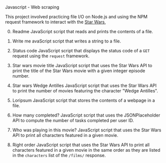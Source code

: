 Javascript - Web scraping

This project involved practicing file I/O on Node.js and using the NPM request
framework to interact with the [Star Wars](https://swapi.co/),


0. Readme
   JavaScript script that reads and prints the contents of a file.
  

 1. Write me
avaScript script that writes a string to a
  file.


 2. Status code
  JavaScript script that displays the
  status code of a `GET` request using the `request` framework.

 3. Star wars movie title
  JavaScript script that uses the
  Star Wars API to print the title of the Star Wars movie with a given integer episode
  number.
  

 4. Star wars Wedge Antilles
   JavaScript script that uses the
  Star Wars API to print the number of movies featuring the character "Wedge Antilles".
  

 5. Loripsum
  JavaScript script that stores the
  contents of a webpage in a file.
  
 6. How many completed?
  JavaScript script that uses the
  JSONPlaceholder API to compute the number of tasks completed per user ID.
   

 7. Who was playing in this movie?
  JavaScript script
  that uses the Star Wars API to print all characters featured in a given movie.
  

 8. Right order
  JavaScript script
  that uses the Star Wars API to print all characters featured in a given movie in
  the same order as they are listed in the `characters` list of the `/films/` response.
 
